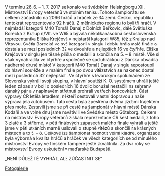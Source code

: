 ﻿---
nazev: MEV ve stolním tenisu 2017 Helsingborg
tags: jednota→verejnost jednota→jednota jednota→zupa
---

V termínu 26. 6. – 1. 7. 2017 se konalo ve švédském Helsingborgu XII. Mistrovství Evropy veteránů ve stolním tenisu. Tohoto šampionátu se celkem zúčastnilo na 2066 hráčů a hráček ze 34 zemí. Českou republiku tentokrát reprezentovalo 92 hráčů. Z mělnického regionu to byli tři hráči. V nejmladší kategorii M40 Tomáš Danaj z Dolních Beřkovic, dále Světluška Borecká z Kralup n/Vlt. ve W65 a bývalá několikanásobná československá reprezentantka Eliška Krejčová v nejstarší kategorii W85, též z Kralup nad Vltavou. Světla Borecká ve své kategorii v singlu i deblu hrála malé finále a dostala se mezi posledních 32 ve dvouhře a nejlepších 16 ve čtyřhře. Eliška Krejčová v singlu jen těsně přišla o medaili a skončila na 5. – 8. místě. Vše si však vynahradila ve čtyřhře a společně se spoluhráčkou z Dánska obsadila nádherné druhé místo! V kategorii M40 Tomáš Danaj v singlu nepostoupil do hlavní soutěže a v malém finále po dvou vítězstvích se nakonec dostal mezi posledních 32 nejlepších. Ve čtyřhře s levorukým spoluhráčem ze Slovenska vyhráli svojí skupinu, v hlavní soutěži K. O. systémem uhráli ještě jeden zápas a v boji o posledních 16 dvojic bohužel nestačili na sehraný dánský pár a v napínavém střetnutí prohráli ve třech koncovkách. Část výpravy ČR letěla letadlem, někteří cestovali vlastní dopravou a naše výprava jela autobusem. Tato cesta byla zpestřena dvěma jízdami trajektem přes moře. Zastavili jsme se při cestě na šampionát v hlavní městě Dánska Kodaňi a ve volné dnu jsme navštívili ve Švédsku město Göteborg. Celkem na mistrovství Evropy veteránů získala reprezentace ČR šest medailí, z toho 3 zlaté a 3 stříbrné, v pěti finálových zápasech malého finále vyhráli a ještě jsme v pěti utkáních marně usilovali o stupně vítězů a skončili na krásných místech a to 5. – 8. Celkově lze šampionát hodnotit velmi kladně, organizace byla výborná a kvalita hráčů a hráček ve všech kategoriích se od minulého mistrovství Evropy ve finském Tampere ještě zkvalitnila. Za dva roky se mistrovství Evropy uskuteční v maďarské Budapešti.

„NENÍ DŮLEŽITÉ VYHRÁT, ALE ZÚČASTNIT SE“

[Fotogalerie](https://photos.app.goo.gl/hU4XSnjBdrQ240Dd2)